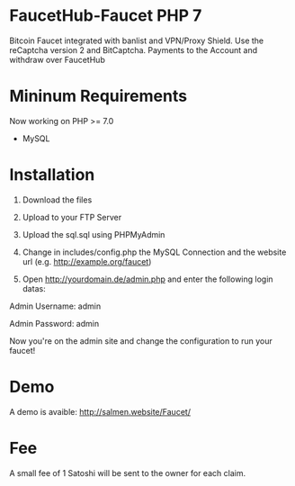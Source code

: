 # FaucetHub-Faucet PHP 7
Bitcoin Faucet integrated with banlist and VPN/Proxy Shield. Use the reCaptcha version 2 and BitCaptcha. Payments to the Account and withdraw over FaucetHub


# Mininum Requirements

Now working on PHP >= 7.0 

- MySQL

# Installation

1. Download the files

2. Upload to your FTP Server

3. Upload the sql.sql using PHPMyAdmin

4. Change in includes/config.php the MySQL Connection and the website url (e.g. http://example.org/faucet)

5. Open http://yourdomain.de/admin.php and enter the following login datas:

Admin Username: admin

Admin Password: admin

Now you're on the admin site and change the configuration to run your faucet!

# Demo

A demo is avaible: http://salmen.website/Faucet/


# Fee

A small fee of 1 Satoshi will be sent to the owner for each claim.
